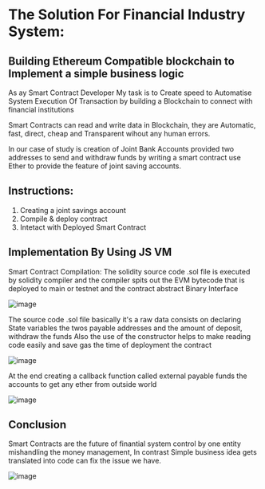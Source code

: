 # The Solution For Financial Industry System:
## Building Ethereum Compatible blockchain to Implement a simple business logic

As ay Smart Contract Developer My task is to Create speed to Automatise System Execution Of Transaction by building  a Blockchain to connect with financial institutions

Smart Contracts can read and write data in Blockchain, they are Automatic, fast, direct, cheap and Transparent wihout any human errors.

In our case of study is creation of Joint Bank Accounts provided two addresses to send and withdraw funds by writing a smart contract use Ether to provide the feature of joint saving accounts.

## Instructions:

1. Creating a joint savings account
2. Compile & deploy contract 
3. Intetact with Deployed Smart Contract


## Implementation By Using JS VM

Smart Contract Compilation: The solidity source code .sol file is executed by solidity compiler and the compiler spits out the EVM bytecode that is deployed to main or testnet and the contract abstract Binary Interface

![image](https://user-images.githubusercontent.com/69637182/199297393-5991cad1-2857-4cb2-9465-4a99d2b56100.png)

The source code .sol file basically it's a raw data consists on declaring State variables the twos payable addresses and the amount of deposit, withdraw the funds
Also the use of the constructor helps to make reading code easily and save gas the time of deployment the contract 

![image](https://user-images.githubusercontent.com/69637182/199300069-91ce3360-d4dc-4085-81a3-4233e39ffb64.png)


At the end creating a callback function called  external payable funds the accounts to get any ether from outside world
 
![image](https://user-images.githubusercontent.com/69637182/199300130-d676ae30-4680-48cd-b44f-661430eac6d8.png)

## Conclusion 

Smart Contracts are the future of finantial system control by one  entity mishandling the money management,
In contrast Simple business idea gets translated into code can fix the issue we have.

![image](https://user-images.githubusercontent.com/69637182/199304923-90415900-2525-4641-a792-7c2559a2bd91.png)

